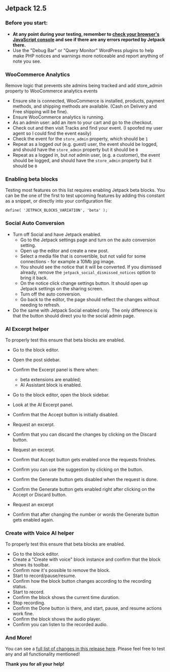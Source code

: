 ## Jetpack 12.5

### Before you start:

- **At any point during your testing, remember to [check your browser's JavaScript console](https://wordpress.org/support/article/using-your-browser-to-diagnose-javascript-errors/#step-3-diagnosis) and see if there are any errors reported by Jetpack there.**
- Use the "Debug Bar" or "Query Monitor" WordPress plugins to help make PHP notices and warnings more noticeable and report anything of note you see.

### WooCommerce Analytics

Remove logic that prevents site admins being tracked and add store_admin property to WooCommerce analytics events
- Ensure site is connected, WooCommerce is installed, products, payment methods, and shipping methods are available. (Cash on Delivery and Free shipping will be fine).
- Ensure WooCommerce analytics is running.
- As an admin user: add an item to your cart and go to the checkout.
- Check out and then visit Tracks and find your event. (I spoofed my user agent so I could find the event easily)
- Check the event for the `store_admin` property, which should be `1`
- Repeat as a logged _out_ (e.g. guest) user, the event should be logged, and should have the `store_admin` property but it should be `0`
- Repeat as a logged in, but _not_ admin user, (e.g. a customer), the event should be logged, and should have the `store_admin` property but it should be `0`

### Enabling beta blocks

Testing most features on this list requires enabling Jetpack beta blocks. You can be the one of the first to test upcoming features by adding this constant as a snippet, or directly into your configuration file:

```
define( 'JETPACK_BLOCKS_VARIATION', 'beta' );
```

### Social Auto Conversion

- Turn off Social and have Jetpack enabled.
  - Go to the Jetpack settings page and turn on the auto conversion setting.
  - Open up the editor and create a new post.
  - Select a media file that is convertible, but not valid for some connections - for example a 10Mb jpg image.
  - You should see the notice that it will be converted. If you dismissed already, remove the `jetpack_social_dismissed_notices` option to bring it back.
  - On the notice click change settings button. It should open up Jetpack settings on the sharing screen.
  - Turn off the auto conversion.
  - Go back to the editor, the page should reflect the changes without needing to refresh.
- Do the same with Jetpack Social enabled only. The only difference is that the button should direct you to the social admin page.

### AI Excerpt helper

To properly test this ensure that beta blocks are enabled.

- Go to the block editor.
- Open the post sidebar.
- Confirm the Excerpt panel is there when:
  -	beta extensions are enabled;
  - AI Assistant block is enabled.

- Go to the block editor, open the block sidebar.
- Look at the AI Excerpt panel.
- Confirm that the Accept button is initially disabled.
- Request an excerpt.
- Confirm that you can discard the changes by clicking on the Discard button.
- Request an excerpt.
- Confirm that Accept button gets enabled once the requests finishes.
- Confirm you can use the suggestion by clicking on the button.
- Confirm the Generate button gets disabled when the request is done.
- Confirm the Generate button gets enabled right after clicking on the Accept or Discard button.
- Request an excerpt
- Confirm that after changing the number or words the Generate button gets enabled again.

### Create with Voice AI helper

To properly test this ensure that beta blocks are enabled.

- Go to the block editor.
- Create a "Create with voice" block instance and confirm that the block shows its toolbar.
- Confirm now it's possible to remove the block.
- Start to record/pause/resume.
- Confirm how the block button changes according to the recording status.
- Start to record.
- Confirm the block shows the current time duration.
- Stop recording.
- Confirm the Done button is there, and start, pause, and resume actions work fine.
- Confirm the block shows the audio player.
- Confirm you can listen to the recorded audio.

### And More!

You can see a [full list of changes in this release here](https://github.com/Automattic/jetpack-production/blob/trunk/CHANGELOG.md). Please feel free to test any and all functionality mentioned!

**Thank you for all your help!**
